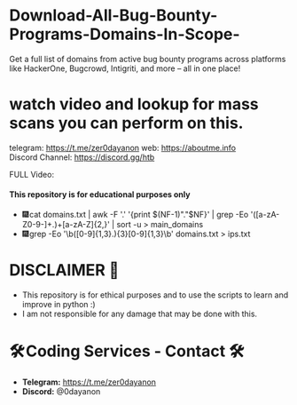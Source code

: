 # Download-All-Bug-Bounty-Programs-Domains-In-Scope-
Get a full list of domains from active bug bounty programs across platforms like HackerOne, Bugcrowd, Intigriti, and more – all in one place!

# watch video and lookup for mass scans you can perform on this.
telegram: https://t.me/zer0dayanon
web: https://aboutme.info  
Discord Channel: https://discord.gg/htb

FULL Video:


#### This repository is for educational purposes only

- 🎆 cat domains.txt | awk -F '.' '{print $(NF-1)"."$NF}' | grep -Eo '([a-zA-Z0-9-]+\.)+[a-zA-Z]{2,}' | sort -u > main_domains
- 🎆 grep -Eo '\b([0-9]{1,3}\.){3}[0-9]{1,3}\b' domains.txt > ips.txt


# DISCLAIMER 📛 
- This repository is for ethical purposes and to use the scripts to learn and improve in python :)
- I am not responsible for any damage that may be done with this.

# 🛠️ Coding Services - Contact 🛠️
- **Telegram:** https://t.me/zer0dayanon
- **Discord:** @0dayanon
